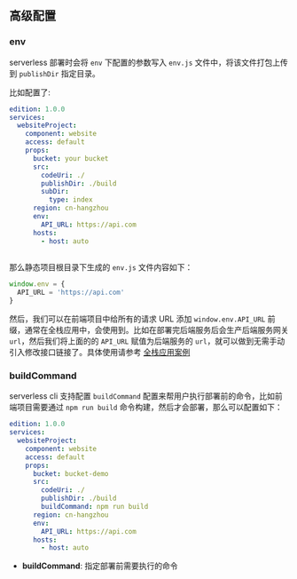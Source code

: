 ## 高级配置

### env

serverless 部署时会将 `env` 下配置的参数写入 `env.js` 文件中，将该文件打包上传到 `publishDir` 指定目录。

比如配置了:

```yaml
edition: 1.0.0
services:
  websiteProject:
    component: website
    access: default
    props:
      bucket: your bucket
      src:
        codeUri: ./
        publishDir: ./build
        subDir:
          type: index
      region: cn-hangzhou
      env: 
        API_URL: https://api.com
      hosts:
        - host: auto
          
```

那么静态项目根目录下生成的 `env.js` 文件内容如下：

```js
window.env = {
  API_URL = 'https://api.com'
}
```

然后，我们可以在前端项目中给所有的请求 URL 添加 `window.env.API_URL` 前缀，通常在全栈应用中，会使用到。比如在部署完后端服务后会生产后端服务网关 `url`，然后我们将上面的的 `API_URL` 赋值为后端服务的 `url`，就可以做到无需手动引入修改接口链接了。具体使用请参考 [全栈应用案例](https://github.com/serverless-components/tencent-examples/tree/master/fullstack)

###  buildCommand

serverless cli 支持配置 `buildCommand` 配置来帮用户执行部署前的命令，比如前端项目需要通过 `npm run build` 命令构建，然后才会部署，那么可以配置如下：

```yaml
edition: 1.0.0
services:
  websiteProject:
    component: website
    access: default
    props:
      bucket: bucket-demo
      src:
        codeUri: ./
        publishDir: ./build
        buildCommand: npm run build
      region: cn-hangzhou
      env: 
        API_URL: https://api.com
      hosts:
        - host: auto
```

- **buildCommand**: 指定部署前需要执行的命令
